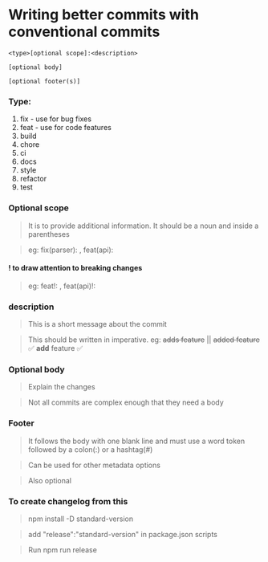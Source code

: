 # Writing better commits with conventional commits

`<type>[optional scope]:<description>`

`[optional body]`

`[optional footer(s)]`


### Type:
1. fix - use for bug fixes
2. feat - use for code features
3. build
4. chore
5. ci
6. docs
7. style
8. refactor
9. test 

### Optional scope
> It is to provide additional information. It should be a noun and inside a parentheses

> eg: fix(parser): , feat(api):

#### ! to draw attention to breaking changes

> eg: feat!: , feat(api)!:

### description
> This is a short message about the commit

> This should be written in imperative. eg: ~~adds feature~~ || ~~added feature~~ 
✅ **add** feature ✅


### Optional body
> Explain the changes

> Not all commits are complex enough that they need a body


### Footer
> It follows the body with one blank line and must use a word token followed by a colon(:) or a hashtag(#)
 
> Can be used for other metadata options

> Also optional 



### To create changelog from this

> npm install -D standard-version

> add "release":"standard-version" in package.json scripts

> Run npm run release
